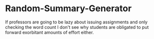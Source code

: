 # Random-Summary-Generator
If professors are going to be lazy about issuing assignments and only checking the word count I don't see why students are obligated to put forward exorbitant amounts of effort either.
